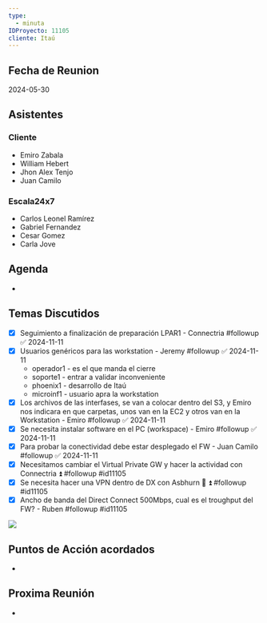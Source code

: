 ```yaml
---
type:
  - minuta
IDProyecto: 11105
cliente: Itaú
---
```

## Fecha de Reunion
2024-05-30

## Asistentes

### Cliente
* Emiro Zabala
* William Hebert
* Jhon Alex Tenjo
* Juan Camilo
### Escala24x7
- Carlos Leonel Ramírez
- Gabriel Fernandez
- Cesar Gomez
- Carla Jove

## Agenda
* 
## Temas Discutidos
- [x] Seguimiento a finalización de preparación LPAR1 - Connectria #followup ✅ 2024-11-11
- [x] Usuarios genéricos para las workstation - Jeremy #followup ✅ 2024-11-11
	- operador1 - es el que manda el cierre
	- soporte1 - entrar a validar inconveniente
	- phoenix1 - desarrollo de Itaú 
	- microinf1 - usuario apra la workstation
- [x] Los archivos de las interfases, se van a colocar dentro del S3, y Emiro nos indicara en que carpetas, unos van en la EC2 y otros van en la Workstation  - Emiro #followup ✅ 2024-11-11
- [x] Se necesita instalar software en el PC (workspace) - Emiro #followup ✅ 2024-11-11
- [x] Para probar la conectividad debe estar desplegado el FW - Juan Camilo #followup ✅ 2024-11-11
- [x] Necesitamos cambiar el Virtual Private GW y hacer la actividad con Connectria  ⏫  #followup #id11105
- [x] Se necesita hacer una VPN dentro de DX con Asbhurn 🚩 ⏫  #followup #id11105
- [x] Ancho de banda del Direct Connect 500Mbps, cual es el troughput del FW? - Ruben #followup #id11105

![](Pasted%20image%2020240530101820.png)

## Puntos de Acción acordados
*  

## Proxima Reunión  
- 